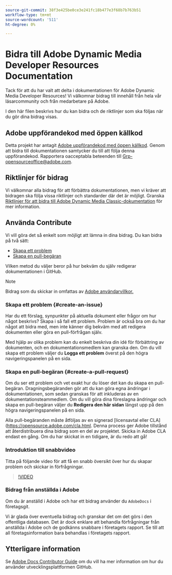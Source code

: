 ```yaml
---
source-git-commit: 38f3e425be0ce3e241fc18b477e3f68b7b763b51
workflow-type: tm+mt
source-wordcount: '511'
ht-degree: 0%

---
```

# Bidra till Adobe Dynamic Media Developer Resources Documentation

Tack för att du har valt att delta i dokumentationen för Adobe Dynamic Media Developer Resources! Vi välkomnar bidrag till innehåll från hela vår läsarcommunity och från medarbetare på Adobe.

I den här filen beskrivs hur du kan bidra och de riktlinjer som ska följas när du gör dina bidrag visas.

## Adobe uppförandekod med öppen källkod

Detta projekt har antagit [Adobe uppförandekod med öppen källkod](code-of-conduct.md). Genom att bidra till dokumentationen samtycker du till att följa denna uppförandekod. Rapportera oacceptabla beteenden till [Grp-opensourceoffice@adobe.com](mailto:Grp-opensourceoffice@adobe.com).

## Riktlinjer för bidrag

Vi välkomnar alla bidrag för att förbättra dokumentationen, men vi kräver att bidragen ska följa vissa riktlinjer och standarder där det är möjligt. Granska [Riktlinjer för att bidra till Adobe Dynamic Media Classic-dokumentation](guidelines.md) för mer information.

## Använda Contribute

Vi vill göra det så enkelt som möjligt att lämna in dina bidrag. Du kan bidra på två sätt:

* [Skapa ett problem](#create-an-issue)
* [Skapa en pull-begäran](#create-a-pull-request)

Vilken metod du väljer beror på hur bekväm du själv redigerar dokumentationen i GitHub.

>[!NOTE]
>
>Bidrag som du skickar in omfattas av [Adobe användarvillkor.](https://www.adobe.com/legal/terms.html)

### Skapa ett problem {#create-an-issue}

Har du ett förslag, synpunkter på aktuella dokument eller frågor om hur något beskrivs? Skapa i så fall ett problem. Problem är också bra om du har något att bidra med, men inte känner dig bekväm med att redigera dokumenten eller göra en pull-förfrågan själv.

Med hjälp av olika problem kan du enkelt beskriva din idé för förbättring av dokumenten, och en dokumentationsmedlem kan granska den. Om du vill skapa ett problem väljer du **Logga ett problem** överst på den högra navigeringspanelen på en sida.

### Skapa en pull-begäran {#create-a-pull-request}

Om du ser ett problem och vet exakt hur du löser det kan du skapa en pull-begäran. Dragningsbegäranden gör att du kan göra egna ändringar i dokumentationen, som sedan granskas för att inkluderas av en dokumentationsteammedlem. Om du vill göra dina föreslagna ändringar och skapa en pull-begäran väljer du **Redigera den här sidan** längst upp på den högra navigeringspanelen på en sida.

Alla pull-begäranden måste åtföljas av en signerad [licensavtal eller CLA] (https://opensource.adobe.com/cla.html. Denna process ger Adobe tillstånd att återdistribuera dina bidrag som en del av projektet. Skicka in Adobe CLA endast en gång. Om du har skickat in en tidigare, är du redo att gå!

### Introduktion till snabbvideo

Titta på följande video för att få en snabb översikt över hur du skapar problem och skickar in förfrågningar.

>[!VIDEO](https://video.tv.adobe.com/v/27069)

### Bidrag från anställda i Adobe

Om du är anställd i Adobe och har ett bidrag använder du `AdobeDocs` i företagsgit.

Vi är glada över eventuella bidrag och granskar det om det görs i den offentliga databasen. Det är dock enklare att behandla förfrågningar från anställda i Adobe och de godkänns snabbare i företagets rapport. Se till att all företagsinformation bara behandlas i företagets rapport.

## Ytterligare information

Se [Adobe Docs Contributor Guide](https://experienceleague.adobe.com/docs/contributor/contributor-guide/introduction.html) om du vill ha mer information om hur du använder utvecklingsplattformen GitHub.
